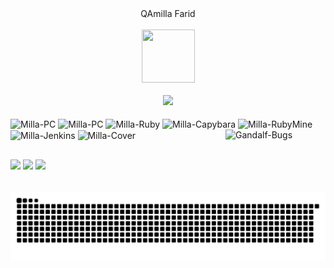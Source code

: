 <div align="center"> QAmilla Farid
  <br><br>
  <img height="180em" src="https://cdn.cloudflare.steamstatic.com/steamcommunity/public/images/avatars/ca/ca3b8bce08f37a11ae6ce4c0a3305e5f540b7aa8_full.jpg" style="width:85px;height:85px;"/>
  </div>
    <br>
<div align="center">
  <img height="180em" src="https://github-readme-stats.vercel.app/api/top-langs/?username=camillafarid&layout=compact&langs_count=7&theme=dracula"/>
</div>
<div style="display: inline_block"><br>
  <img align="center" alt="Milla-PC" height="50" width="50" src="https://www.svgrepo.com/show/19602/computer.svg">
    <img align="center" alt="Milla-PC" height="50" width="50" src="https://www.svgrepo.com/show/125599/bug.svg">
  <img align="center" alt="Milla-Ruby" height="50" width="50" src="https://www.svgrepo.com/show/349494/ruby.svg">
  <img align="center" alt="Milla-Capybara" height="50" width="50" src="https://www.svgrepo.com/show/232655/capybara.svg">
    <img align="center" alt="Milla-RubyMine" height="50" width="50" src="https://dashboard.snapcraft.io/site_media/appmedia/2017/11/rubymine.ico.png">
    <img align="center" alt="Milla-Jenkins" height="90" width="90" src="https://www.jenkins.io/images/logos/fire/fire.svg">
    <img align="center" alt="Milla-Cover" height="120" width="290" src="https://cdn.quotesgram.com/img/4/88/393331421-quote-program-testing-can-be-used-to-show-the-presence-of-bugs-but-never-to-show-their-absence-edsger-dijkstra-224478.jpg">
     <img align="right" alt="Gandalf-Bugs" height="100" width="160" src="https://i.imgflip.com/67ab7v.jpg">
</div>
  
  ##
 
<div> 
  <a href="https://instagram.com/qamillafarid" target="_blank"><img src="https://img.shields.io/badge/-Instagram-%23E4405F?style=for-the-badge&logo=instagram&logoColor=white" target="_blank"></a>
  <a href="mailto:camilla.farid@gmail.com"><img src="https://img.shields.io/badge/-Gmail-%23333?style=for-the-badge&logo=gmail&logoColor=white" target="_blank"></a>
  <a href="https://www.linkedin.com/in/camilla-farid/" target="_blank"><img src="https://img.shields.io/badge/-LinkedIn-%230077B5?style=for-the-badge&logo=linkedin&logoColor=white" target="_blank"></a> 
 
 ![Snake animation](https://github.com/camillafarid/camillafarid/blob/output/github-contribution-grid-snake.svg) 
</div>
